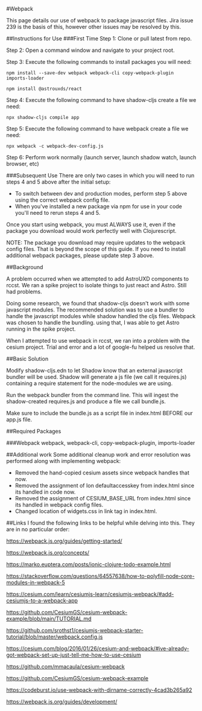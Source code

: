 #Webpack

This page details our use of webpack to package javascript files.
Jira issue 239 is the basis of this, however other issues may be
resolved by this.

##Instructions for Use
###First Time
Step 1: Clone or pull latest from repo.

Step 2: Open a command window and navigate to your project root.

Step 3: Execute the following commands to install packages you will need:
            
    npm install --save-dev webpack webpack-cli copy-webpack-plugin imports-loader
            
    npm install @astrouxds/react

Step 4: Execute the following command to have shadow-cljs create a file we need:
            
    npx shadow-cljs compile app

Step 5: Execute the following command to have webpack create a file we need:
            
    npx webpack -c webpack-dev-config.js

Step 6: Perform work normally (launch server, launch shadow watch, launch browser, etc)

###Subsequent Use
There are only two cases in which you will need to run steps 4 and 5 above after the initial setup:

- To switch between dev and production modes, perform step 5 above using the correct webpack config file.
- When you've installed a new package via npm for use in your code you'll need to rerun steps 4 and 5.

Once you start using webpack, you must ALWAYS use it, even if the package you download would work perfectly well with Clojurescript.

NOTE: The package you download may require updates to the webpack config files.
      That is beyond the scope of this guide.
      If you need to install additional webpack packages, please update step 3 above.

##Background

A problem occurred when we attempted to add AstroUXD components to rccst.
We ran a spike project to isolate things to just react and Astro.
Still had problems.

Doing some research, we found that shadow-cljs doesn't work with some 
javascript modules. The recommended solution was to use a bundler to 
handle the javascript modules while shadow handled the cljs files.  Webpack
was chosen to handle the bundling.  using that, I was able to get Astro
running in the spike project.

When I attempted to use webpack in rccst, we ran into a problem with the
cesium project. Trial and error and a lot of google-fu helped us resolve that.

##Basic Solution

Modify shadow-cljs.edn to let Shadow know that an external javascript bundler will be used.
Shadow will generate a js file (we call it requires.js) containing a require statement for the 
node-modules we are using.

Run the webpack bundler from the command line.  This will ingest the shadow-created requires.js and
produce a file we call bundle.js.

Make sure to include the bundle.js as a script file in index.html BEFORE our app.js file.

##Required Packages

###Webpack
webpack, webpack-cli, copy-webpack-plugin, imports-loader

##Additional work
Some additional cleanup work and error resolution was performed along with implementing webpack:

- Removed the hand-copied cesium assets since webpack handles that now.
- Removed the assignment of Ion defaultaccesskey from index.html since its handled in code now.
- Removed the assignment of CESIUM_BASE_URL from index.html since its handled in webpack config files.
- Changed location of widgets.css in link tag in index.html.

##Links
I found the following links to be helpful while delving into this.
They are in no particular order:

[](https://code.thheller.com/blog/shadow-cljs/2020/05/08/how-about-webpack-now.html#option-2-js-provider-external)

https://webpack.js.org/guides/getting-started/

https://webpack.js.org/concepts/

https://marko.euptera.com/posts/ionic-clojure-todo-example.html

https://stackoverflow.com/questions/64557638/how-to-polyfill-node-core-modules-in-webpack-5

https://cesium.com/learn/cesiumjs-learn/cesiumjs-webpack/#add-cesiumjs-to-a-webpack-app

https://github.com/CesiumGS/cesium-webpack-example/blob/main/TUTORIAL.md

https://github.com/srothst1/cesiumjs-webpack-starter-tutorial/blob/master/webpack.config.js

https://cesium.com/blog/2016/01/26/cesium-and-webpack/#ive-already-got-webpack-set-up-just-tell-me-how-to-use-cesium

https://github.com/mmacaula/cesium-webpack

https://github.com/CesiumGS/cesium-webpack-example

https://codeburst.io/use-webpack-with-dirname-correctly-4cad3b265a92

https://webpack.js.org/guides/development/


